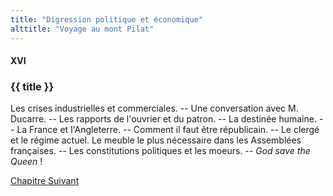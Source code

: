```yaml
---
title: "Digression politique et économique"
alttitle: "Voyage au mont Pilat"
---
```


#### XVI

### {{ title }}

<div class="tltr">

Les crises industrielles et commerciales. -- Une conversation avec M. Ducarre. -- Les
rapports de l'ouvrier et du patron. -- La destinée humaine. -- La France et
l'Angleterre. -- Comment il faut être républicain. -- Le clergé et le régime actuel.
Le meuble le plus nécessaire dans les Assemblées françaises. -- Les constitutions
politiques et les moeurs. -- _God save the Queen_ !

</div>

<div id="next">

[Chapitre Suivant](17.html)

</div>
